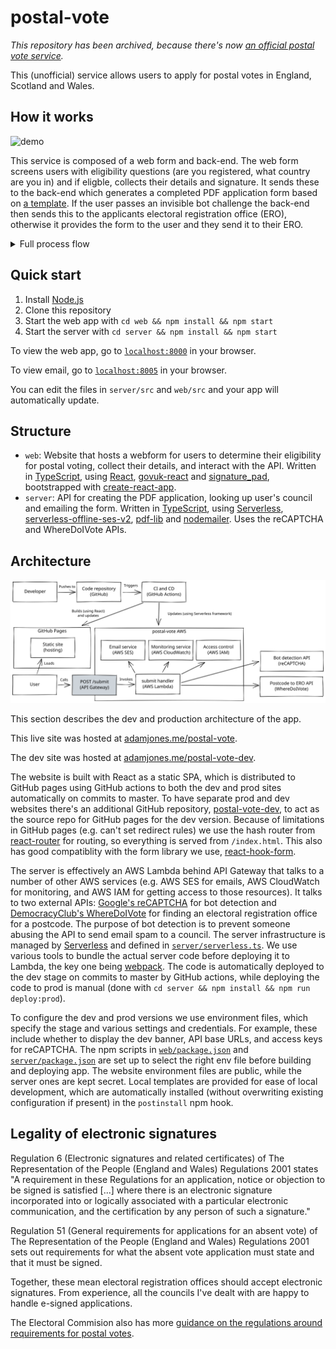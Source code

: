 # postal-vote

_This repository has been archived, because there's now [an official postal vote service](https://www.gov.uk/apply-postal-vote)._

This (unofficial) service allows users to apply for postal votes in England, Scotland and Wales.

## How it works

![demo](./docs/demo.gif)

This service is composed of a web form and back-end. The web form screens users with eligibility questions (are you registered, what country are you in) and if eligble, collects their details and signature. It sends these to the back-end which generates a completed PDF application form based on [a template](./server//resources/template.pdf). If the user passes an invisible bot challenge the back-end then sends this to the applicants electoral registration office (ERO), otherwise it provides the form to the user and they send it to their ERO.

<details>
<summary>Full process flow</summary>
<img src="./docs/process-flow.svg" />
</details>

## Quick start

1. Install [Node.js](https://nodejs.org/) 
2. Clone this repository
3. Start the web app with `cd web && npm install && npm start`
4. Start the server with `cd server && npm install && npm start`

To view the web app, go to [`localhost:8000`](http://localhost:8005) in your browser.

To view email, go to [`localhost:8005`](http://localhost:8005) in your browser.

You can edit the files in `server/src` and `web/src` and your app will automatically update.

## Structure

- `web`: Website that hosts a webform for users to determine their eligibility for postal voting, collect their details, and interact with the API. Written in [TypeScript](https://www.typescriptlang.org/), using [React](https://reactjs.org/), [govuk-react](https://github.com/govuk-react/govuk-react/) and [signature_pad](https://github.com/szimek/signature_pad), bootstrapped with [create-react-app](https://github.com/facebook/create-react-app/).
- `server`: API for creating the PDF application, looking up user's council and emailing the form. Written in [TypeScript](https://www.typescriptlang.org/), using [Serverless](https://www.serverless.com/), [serverless-offline-ses-v2](https://github.com/domdomegg/serverless-offline-ses-v2), [pdf-lib](https://github.com/Hopding/pdf-lib) and [nodemailer](https://nodemailer.com/about/). Uses the reCAPTCHA and WhereDoIVote APIs.


## Architecture

<img src="./docs/architecture.svg" />

This section describes the dev and production architecture of the app.

This live site was hosted at [adamjones.me/postal-vote](https://adamjones.me/postal-vote/).

The dev site was hosted at [adamjones.me/postal-vote-dev](https://adamjones.me/postal-vote-dev/).

The website is built with React as a static SPA, which is distributed to GitHub pages using GitHub actions to both the dev and prod sites automatically on commits to master. To have separate prod and dev websites there's an additional GitHub repository, [postal-vote-dev](https://github.com/domdomegg/postal-vote-dev), to act as the source repo for GitHub pages for the dev version. Because of limitations in GitHub pages (e.g. can't set redirect rules) we use the hash router from [react-router](https://reactrouter.com/) for routing, so everything is served from `/index.html`. This also has good compatiblity with the form library we use, [react-hook-form](https://react-hook-form.com/).

The server is effectively an AWS Lambda behind API Gateway that talks to a number of other AWS services (e.g. AWS SES for emails, AWS CloudWatch for monitoring, and AWS IAM for getting access to those resources). It talks to two external APIs: [Google's reCAPTCHA](https://developers.google.com/recaptcha/docs/v3) for bot detection and [DemocracyClub's WhereDoIVote](https://wheredoivote.co.uk/api/) for finding an electoral registration office for a postcode. The purpose of bot detection is to prevent someone abusing the API to send email spam to a council. The server infrastructure is managed by [Serverless](https://www.serverless.com/) and defined in [`server/serverless.ts`](./server/serverless.ts). We use various tools to bundle the actual server code before deploying it to Lambda, the key one being [webpack](https://webpack.js.org/). The code is automatically deployed to the dev stage on commits to master by GitHub actions, while deploying the code to prod is manual (done with `cd server && npm install && npm run deploy:prod`).

To configure the dev and prod versions we use environment files, which specify the stage and various settings and credentials. For example, these include whether to display the dev banner, API base URLs, and access keys for reCAPTCHA. The npm scripts in [`web/package.json`](./web/package.json) and [`server/package.json`](./server/package.json) are set up to select the right env file before building and deploying app. The website environment files are public, while the server ones are kept secret. Local templates are provided for ease of local development, which are automatically installed (without overwriting existing configuration if present) in the `postinstall` npm hook.

## Legality of electronic signatures

Regulation 6 (Electronic signatures and related certificates) of The Representation of the People (England and Wales) Regulations 2001 states "A requirement in these Regulations for an application, notice or objection to be signed is satisfied [...] where there is an electronic signature incorporated into or logically associated with a particular electronic communication, and the certification by any person of such a signature."

Regulation 51 (General requirements for applications for an absent vote) of The Representation of the People (England and Wales) Regulations 2001 sets out requirements for what the absent vote application must state and that it must be signed.

Together, these mean electoral registration offices should accept electronic signatures. From experience, all the councils I've dealt with are happy to handle e-signed applications.

The Electoral Commision also has more [guidance on the regulations around requirements for postal votes](https://www.electoralcommission.org.uk/running-electoral-registration-england/absent-voting/postal-voting/what-are-prescribed-requirements-personal-identifiers).
